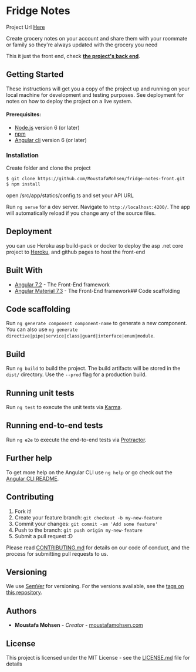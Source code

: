 # Fridge Notes

Project Url [Here](https://fridgenotes.moustafamohsen.com/)

Create grocery notes on your account and share them with your roommate or family so they're always updated with the grocery you need

This it just the front end, check  [**the project's back end**](https://github.com/MoustafaMohsen/fridge-notes-api).

## Getting Started

These instructions will get you a copy of the project up and running on your local machine for development and testing purposes. See deployment for notes on how to deploy the project on a live system.

#### Prerequisites:
-   [Node.js](https://nodejs.org/)  version 6 (or later)
-  [npm](https://www.npmjs.com/get-npm) 
- [Angular cli](https://angular.io//) version 6 (or later)


### Installation


Create folder and clone the project 

```sh
$ git clone https://github.com/MoustafaMohsen/fridge-notes-front.git
$ npm install
```
open /src/app/statics/config.ts and set your API URL


Run `ng serve` for a dev server. Navigate to `http://localhost:4200/`. The app will automatically reload if you change any of the source files.


## Deployment

you can use Heroku asp build-pack or docker to deploy the asp .net core project to [Heroku](https://heroku.com), and github pages to host the front-end


## Built With

* [Angular 7.2](https://github.com/angular/angular-cli) - The Front-End framework
* [Angular Material 7.3](https://material.angular.io/) - The Front-End framework## Code scaffolding


## Code scaffolding

Run `ng generate component component-name` to generate a new component. You can also use `ng generate directive|pipe|service|class|guard|interface|enum|module`.

## Build

Run `ng build` to build the project. The build artifacts will be stored in the `dist/` directory. Use the `--prod` flag for a production build.

## Running unit tests

Run `ng test` to execute the unit tests via [Karma](https://karma-runner.github.io).

## Running end-to-end tests

Run `ng e2e` to execute the end-to-end tests via [Protractor](http://www.protractortest.org/).

## Further help

To get more help on the Angular CLI use `ng help` or go check out the [Angular CLI README](https://github.com/angular/angular-cli/blob/master/README.md).


## Contributing

1. Fork it!
2. Create your feature branch: `git checkout -b my-new-feature`
3. Commit your changes: `git commit -am 'Add some feature'`
4. Push to the branch: `git push origin my-new-feature`
5. Submit a pull request :D

Please read [CONTRIBUTING.md](https://github.com/MoustafaMohsen/fridge-notes-front/CONTRIBUTING.md) for details on our code of conduct, and the process for submitting pull requests to us.

## Versioning

We use [SemVer](http://semver.org/) for versioning. For the versions available, see the [tags on this repository](https://github.com/your/project/tags). 

## Authors

* **Moustafa Mohsen** - *Creator* - [moustafamohsen.com](moustafamohsen.com)


## License

This project is licensed under the MIT License - see the [LICENSE.md](LICENSE.md) file for details

